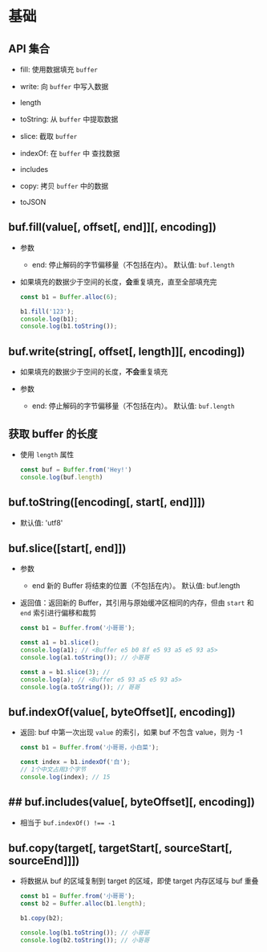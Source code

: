 # 基础

## API 集合

+ fill: 使用数据填充 `buffer`

+ write: 向 `buffer` 中写入数据

+ length

+ toString: 从 `buffer` 中提取数据

+ slice: 截取 `buffer`

+ indexOf: 在 `buffer` 中 查找数据

+ includes

+ copy: 拷贝 `buffer` 中的数据

+ toJSON

## buf.fill(value[, offset[, end]]\[, encoding])

+ 参数

  + end: 停止解码的字节偏移量（不包括在内）。 默认值: `buf.length`

+ 如果填充的数据少于空间的长度，**会**重复填充，直至全部填充完

    ```js
    const b1 = Buffer.alloc(6);

    b1.fill('123');
    console.log(b1);
    console.log(b1.toString());
    ```

## buf.write(string\[, offset\[, length]]\[, encoding])

+ 如果填充的数据少于空间的长度，**不会**重复填充

+ 参数

  + end: 停止解码的字节偏移量（不包括在内）。 默认值: `buf.length`

## 获取 buffer 的长度

+ 使用 `length` 属性

    ```js
    const buf = Buffer.from('Hey!')
    console.log(buf.length)
    ```

## buf.toString(\[encoding\[, start\[, end]]])

+ 默认值: 'utf8'

## buf.slice(\[start\[, end]])

+ 参数

  + end 新的 Buffer 将结束的位置（不包括在内）。 默认值: buf.length

+ 返回值：返回新的 Buffer，其引用与原始缓冲区相同的内存，但由 `start` 和 `end` 索引进行偏移和裁剪

    ```js
    const b1 = Buffer.from('小哥哥');

    const a1 = b1.slice();
    console.log(a1); // <Buffer e5 b0 8f e5 93 a5 e5 93 a5>
    console.log(a1.toString()); // 小哥哥

    const a = b1.slice(3); //
    console.log(a); // <Buffer e5 93 a5 e5 93 a5>
    console.log(a.toString()); // 哥哥
    ```

## buf.indexOf(value\[, byteOffset]\[, encoding])

+ 返回:  buf 中第一次出现 `value` 的索引，如果 buf 不包含 value，则为 -1

    ```js
    const b1 = Buffer.from('小哥哥，小白菜');

    const index = b1.indexOf('白');
    // 1个中文占用3个字节
    console.log(index); // 15
    ```

## ## buf.includes(value\[, byteOffset]\[, encoding])

+ 相当于 `buf.indexOf() !== -1`

## buf.copy(target\[, targetStart\[, sourceStart\[, sourceEnd]]])

+ 将数据从 buf 的区域复制到 target 的区域，即使 target 内存区域与 buf 重叠

    ```js
    const b1 = Buffer.from('小哥哥');
    const b2 = Buffer.alloc(b1.length);

    b1.copy(b2);

    console.log(b1.toString()); // 小哥哥
    console.log(b2.toString()); // 小哥哥
    ```

